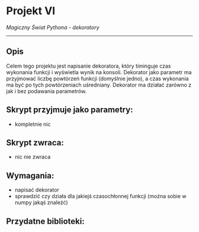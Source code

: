 # Projekt VI
*Magiczny Świat Pythona - dekoratory*

---

## Opis

Celem tego projektu jest napisanie dekoratora, który timinguje czas wykonania funkcji i wyświetla wynik na konsoli. Dekorator jako parametr ma przyjmować liczbę powtórzeń funkcji (domyślnie jedno), a czas wykonania ma być po tych powtórzeniach uśredniany. Dekorator ma działać zarówno z jak i bez podawania parametrów.

## Skrypt przyjmuje jako parametry:
- kompletnie nic

## Skrypt zwraca:
- nic nie zwraca

## Wymagania:
- napisać dekorator
- sprawdzić czy działa dla jakiejś czasochłonnej funkcji (można sobie w numpy jakąś znaleźć)

## Przydatne biblioteki:


